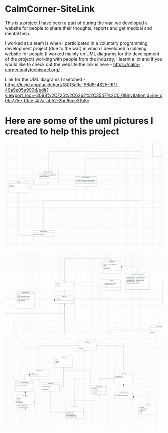 # CalmCorner-SiteLink
This is a project I have been a part of during the war, we developed a website for people to share their thoughts, reports and get medical and mental help.

I worked as a team is when I participated in a voluntary programming development project (due to the war) in which I developed a calming website for people (I worked mainly on UML diagrams for the development of the project) working with people from the industry, I learnt a lot and if you would like to check out the website the link is here - https://calm-corner.unitytechisrael.org/ .


Link for the UML diagrams I sketched - https://lucid.app/lucidchart/f80f3c9e-96d8-4825-9f1f-49a9e05e990d/edit?viewport_loc=-3098%2C725%2C6262%2C3547%2C0_0&invitationId=inv_c0fc775e-b1ae-4f7a-ab52-2bc65ce3fb8e

# Here are some of the uml pictures I created to help this project

![first picture](https://github.com/idogut3/CalmCorner-SiteLink/blob/main/Screenshot_1.png)

![second picture](https://github.com/idogut3/CalmCorner-SiteLink/blob/main/Screenshot_2.png)

![Third picture](https://github.com/idogut3/CalmCorner-SiteLink/blob/main/Screenshot_3.png)
